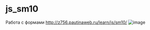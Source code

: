 # js_sm10
Работа с формами 
http://z756.pautinaweb.ru/learn/js/sm10/
![image](https://github.com/reginadanilkina/js_sm10/assets/146034775/e5223d3c-3f7c-4110-9652-e976c63bade1)
